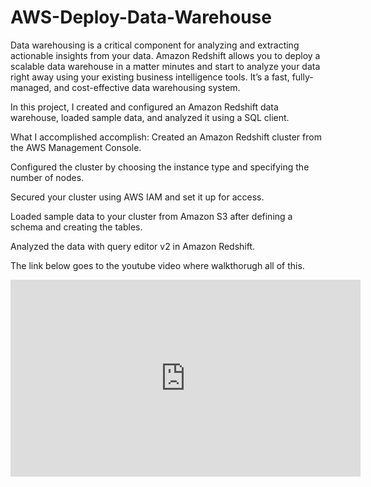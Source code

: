 # AWS-Deploy-Data-Warehouse

Data warehousing is a critical component for analyzing and extracting actionable insights from your data. Amazon Redshift allows you to deploy a scalable data warehouse in a matter minutes and start to analyze your data right away using your existing business intelligence tools. It’s a fast, fully-managed, and cost-effective data warehousing system.

In this project, I created and configured an Amazon Redshift data warehouse, loaded sample data, and analyzed it using a SQL client.

What I accomplished accomplish:
Created an Amazon Redshift cluster from the AWS Management Console.

Configured the cluster by choosing the instance type and specifying the number of nodes.

Secured your cluster using AWS IAM and set it up for access.

Loaded sample data to your cluster from Amazon S3 after defining a schema and creating the tables.

Analyzed the data with query editor v2 in Amazon Redshift.

The link below goes to the youtube video where walkthorugh all of this.

<html>
  <head>
    <title>Embed YouTube Video Example</title>
  </head>
  <body>
   <iframe width="560" height="315" src="https://www.youtube.com/embed/Q7ZQ80qMvrM" title="YouTube video player" frameborder="0" allow="accelerometer; autoplay; clipboard-write; encrypted-media; gyroscope; picture-in-picture; web-share" allowfullscreen></iframe>
  </body>
</html>
